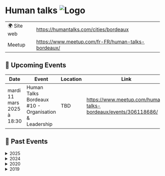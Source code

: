 # Human talks ![Logo](https://example.com/logo-human-talks.png)

|                                |     |
| ------------------------------ | --- |
| 🌍 Site web                    | https://humantalks.com/cities/bordeaux |
| Meetup | https://www.meetup.com/fr-FR/human-talks-bordeaux/ |

<!-- EVENTS:START -->
## 📅 Upcoming Events

| Date | Event | Location | Link |
|------|--------|----------|------|
| mardi 11 mars 2025 à 18:30 | Human Talks Bordeaux #10 - Organisation & Leadership | TBD | https://www.meetup.com/human-talks-bordeaux/events/306118686/ |

## 📆 Past Events

<details>
<summary>2025</summary>

| Date | Event | Location | Link |
|------|--------|----------|------|
| mardi 11 février 2025 à 18:30 | Human Talks Bordeaux #9 - Culture & Stratégie Design  | TBD | https://www.meetup.com/human-talks-bordeaux/events/305610389/ |
| mardi 14 janvier 2025 à 18:30 | Human Talks Bordeaux #8 - Carrières | TBD | https://www.meetup.com/human-talks-bordeaux/events/305180987/ |
</details>

<details>
<summary>2024</summary>

| Date | Event | Location | Link |
|------|--------|----------|------|
| mardi 10 décembre 2024 à 18:30 | Human Talks Bordeaux #7 | TBD | https://www.meetup.com/human-talks-bordeaux/events/304521021/ |
| mardi 10 septembre 2024 à 18:30 | Human Talks Bordeaux #6 - Rencontre avec le CTO de Sellsy | TBD | https://www.meetup.com/human-talks-bordeaux/events/302988117/ |
| mardi 18 juin 2024 à 18:30 | Human Talks Bordeaux #5 - Sujet "Gérer son équipe" | TBD | https://www.meetup.com/human-talks-bordeaux/events/301358624/ |
| jeudi 16 mai 2024 à 18:00 | Reprise du meetup Human Talks à Bordeaux ! | TBD | https://www.meetup.com/human-talks-bordeaux/events/300608622/ |
</details>

<details>
<summary>2020</summary>

| Date | Event | Location | Link |
|------|--------|----------|------|
| mercredi 11 mars 2020 à 19:15 | Human Talks Mars | TBD | https://www.meetup.com/human-talks-bordeaux/events/269153276/ |
</details>

<details>
<summary>2019</summary>

| Date | Event | Location | Link |
|------|--------|----------|------|
| mardi 10 décembre 2019 à 19:15 | Human Talks Décembre | TBD | https://www.meetup.com/human-talks-bordeaux/events/266467329/ |
| mardi 12 novembre 2019 à 19:15 | Human Talks Novembre | TBD | https://www.meetup.com/human-talks-bordeaux/events/265926025/ |
</details>
<!-- EVENTS:END -->